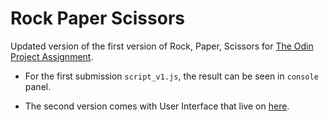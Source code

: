 # Rock Paper Scissors

Updated version of the first version of Rock, Paper, Scissors for [The Odin Project Assignment](https://www.theodinproject.com/lessons/foundations-revisiting-rock-paper-scissors).

- For the first submission `script_v1.js`, the result can be seen in `console` panel.

- The second version comes with User Interface that live on [here](https://ainacodes.github.io/rock-paper-scissors/).
